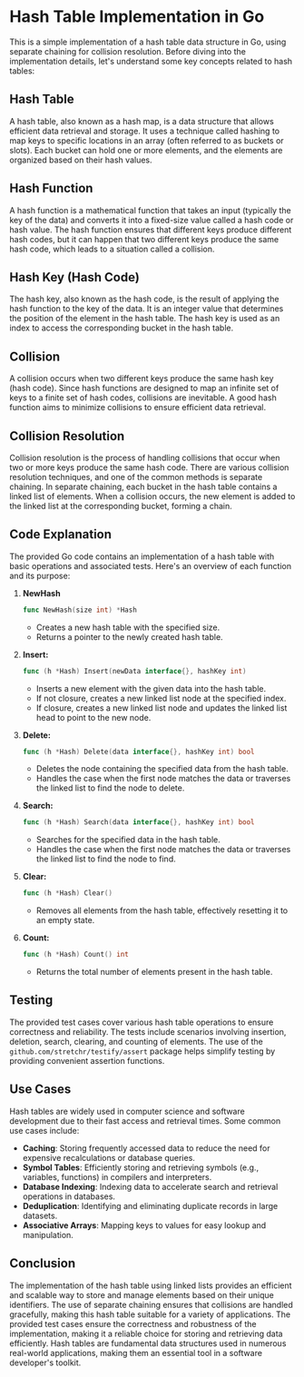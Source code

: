 # Hash Table Implementation in Go

This is a simple implementation of a hash table data structure in Go, using separate chaining for collision resolution. Before diving into the implementation details, let's understand some key concepts related to hash tables:

## **Hash Table**

A hash table, also known as a hash map, is a data structure that allows efficient data retrieval and storage. It uses a technique called hashing to map keys to specific locations in an array (often referred to as buckets or slots). Each bucket can hold one or more elements, and the elements are organized based on their hash values.

## **Hash Function**

A hash function is a mathematical function that takes an input (typically the key of the data) and converts it into a fixed-size value called a hash code or hash value. The hash function ensures that different keys produce different hash codes, but it can happen that two different keys produce the same hash code, which leads to a situation called a collision.

## **Hash Key (Hash Code)**

The hash key, also known as the hash code, is the result of applying the hash function to the key of the data. It is an integer value that determines the position of the element in the hash table. The hash key is used as an index to access the corresponding bucket in the hash table.

## **Collision**

A collision occurs when two different keys produce the same hash key (hash code). Since hash functions are designed to map an infinite set of keys to a finite set of hash codes, collisions are inevitable. A good hash function aims to minimize collisions to ensure efficient data retrieval.

## **Collision Resolution**

Collision resolution is the process of handling collisions that occur when two or more keys produce the same hash code. There are various collision resolution techniques, and one of the common methods is separate chaining. In separate chaining, each bucket in the hash table contains a linked list of elements. When a collision occurs, the new element is added to the linked list at the corresponding bucket, forming a chain.

## **Code Explanation**

The provided Go code contains an implementation of a hash table with basic operations and associated tests. Here's an overview of each function and its purpose:

1. **NewHash**  
    ```go
   func NewHash(size int) *Hash
   ```
   - Creates a new hash table with the specified size.
   - Returns a pointer to the newly created hash table.  


2. **Insert:**  
    ```go
    func (h *Hash) Insert(newData interface{}, hashKey int)
    ```  

   - Inserts a new element with the given data into the hash table.
   - If not closure, creates a new linked list node at the specified index.
   - If closure, creates a new linked list node and updates the linked list head to point to the new node.

3. **Delete:**  
    ```go
    func (h *Hash) Delete(data interface{}, hashKey int) bool
    ```  

   - Deletes the node containing the specified data from the hash table.
   - Handles the case when the first node matches the data or traverses the linked list to find the node to delete.

4. **Search:**  
    ```go
    func (h *Hash) Search(data interface{}, hashKey int) bool
    ```  

   - Searches for the specified data in the hash table.
   - Handles the case when the first node matches the data or traverses the linked list to find the node to find.

5. **Clear:**  
    ```go
    func (h *Hash) Clear()
    ```  

   - Removes all elements from the hash table, effectively resetting it to an empty state.

6. **Count:**  
    ```go
    func (h *Hash) Count() int
    ```  

   - Returns the total number of elements present in the hash table.

## **Testing**

The provided test cases cover various hash table operations to ensure correctness and reliability. The tests include scenarios involving insertion, deletion, search, clearing, and counting of elements. The use of the `github.com/stretchr/testify/assert` package helps simplify testing by providing convenient assertion functions.

## **Use Cases**

Hash tables are widely used in computer science and software development due to their fast access and retrieval times. Some common use cases include:

- **Caching**: Storing frequently accessed data to reduce the need for expensive recalculations or database queries.
- **Symbol Tables**: Efficiently storing and retrieving symbols (e.g., variables, functions) in compilers and interpreters.
- **Database Indexing**: Indexing data to accelerate search and retrieval operations in databases.
- **Deduplication**: Identifying and eliminating duplicate records in large datasets.
- **Associative Arrays**: Mapping keys to values for easy lookup and manipulation.

## **Conclusion**

The implementation of the hash table using linked lists provides an efficient and scalable way to store and manage elements based on their unique identifiers. The use of separate chaining ensures that collisions are handled gracefully, making this hash table suitable for a variety of applications. The provided test cases ensure the correctness and robustness of the implementation, making it a reliable choice for storing and retrieving data efficiently. Hash tables are fundamental data structures used in numerous real-world applications, making them an essential tool in a software developer's toolkit.
